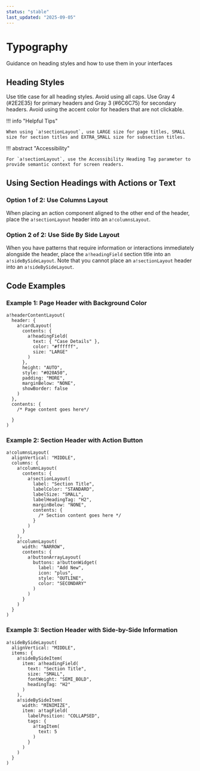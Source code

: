 ```yaml
---
status: "stable"
last_updated: "2025-09-05"
---
```


# Typography

Guidance on heading styles and how to use them in your interfaces

## Heading Styles

Use title case for all heading styles. Avoid using all caps. Use Gray 4 (#2E2E35) for primary headers and Gray 3 (#6C6C75) for secondary headers. Avoid using the accent color for headers that are not clickable.

!!! info "Helpful Tips"

    When using `a!sectionLayout`, use LARGE size for page titles, SMALL size for section titles and EXTRA_SMALL size for subsection titles.



!!! abstract "Accessibility"

    For `a!sectionLayout`, use the Accessibility Heading Tag parameter to provide semantic context for screen readers.

## Using Section Headings with Actions or Text

### Option 1 of 2: Use Columns Layout

When placing an action component aligned to the other end of the header, place the `a!sectionLayout` header into an `a!columnsLayout`.

### Option 2 of 2: Use Side By Side Layout

When you have patterns that require information or interactions immediately alongside the header, place the `a!headingField` section title into an `a!sideBySideLayout`. Note that you cannot place an `a!sectionLayout` header into an `a!sideBySideLayout`.

## Code Examples

### Example 1: Page Header with Background Color

```
a!headerContentLayout(
  header: {
    a!cardLayout(
      contents: {
        a!headingField(
          text: { "Case Details" },
          color: "#ffffff",
          size: "LARGE"
        )
      },
      height: "AUTO",
      style: "#020A50",
      padding: "MORE",
      marginBelow: "NONE",
      showBorder: false
    )
  },
  contents: {
    /* Page content goes here*/
    
  }
)
```

### Example 2: Section Header with Action Button

```
a!columnsLayout(
  alignVertical: "MIDDLE",
  columns: {
    a!columnLayout(
      contents: {
        a!sectionLayout(
          label: "Section Title",
          labelColor: "STANDARD",
          labelSize: "SMALL",
          labelHeadingTag: "H2",
          marginBelow: "NONE",
          contents: {
            /* Section content goes here */
          }
        )
      }
    ),
    a!columnLayout(
      width: "NARROW",
      contents: {
        a!buttonArrayLayout(
          buttons: a!buttonWidget(
            label: "Add New",
            icon: "plus",
            style: "OUTLINE",
            color: "SECONDARY"
          )
        )
      }
    )
  }
)
```

### Example 3: Section Header with Side-by-Side Information

```
a!sideBySideLayout(
  alignVertical: "MIDDLE",
  items: {
    a!sideBySideItem(
      item: a!headingField(
        text: "Section Title",
        size: "SMALL",
        fontWeight: "SEMI_BOLD",
        headingTag: "H2"
      )
    ),
    a!sideBySideItem(
      width: "MINIMIZE",
      item: a!tagField(
        labelPosition: "COLLAPSED",
        tags: {
          a!tagItem(
            text: 5
          )
        }
      )
    )
  }
)
```
